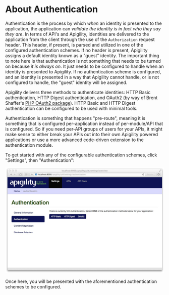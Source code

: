 About Authentication
==============

Authentication is the process by which *when* an identity is presented to the application, the
application can *validate the identity is in fact who they say they are*.  In terms of API's and
Apigility, identities are delivered to the application from the client through the use of the
`Authorization` request header.  This header, if present, is parsed and utilized in one of the
configured authentication schemes.  If no header is present, Apigility assigns a default identity
known as a "guest" identity.  The important thing to note here is that authentication is not
something that needs to be turned on because *it is always on*. It just needs to be configured to handle when
an identity is presented to Apigility.  If no authentication scheme is configured, and an identity
is presented in a way that Apigility cannot handle, or is not configured to handle, the "guest"
identity will be assigned.

Apigility delivers three methods to authenticate identities: HTTP Basic authentication, HTTP Digest
authentication, and OAuth2 (by way of Brent Shaffer's [PHP OAuth2
package](https://github.com/bshaffer/oauth2-server-php)).  HTTP Basic and HTTP Digest
authentication can be configured to be used with minimal tools.

Authentication is something that happens "pre-route", meaning it is something that is configured 
per-application instead of per-module/API that is configured.  So if you need per-API groups of 
users for your APIs, it might make sense to either break your APIs out into their own Apigility 
powered applications or use a more advanced code-driven extension to the authentication module.

To get started with any of the configurable authentication schemes, click "Settings", then 
"Authentication":

![Authentication settings](/asset/apigility-documentation/img/auth-authentication-settings.jpg)

Once here, you will be presented with the aforementioned authentication schemes to be configured.
